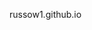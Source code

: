 russow1.github.io
<html>
	<head>
		<meta charset="utf-8">
		<title>The Ins and Outs of Highschool</title>
		<style>
		
		h1 {
			color: rgb(0, 51, 153);
			font-size: 55px;
			background-color: rgb(255, 255, 0);
			font-family: Monospace;
		}
		
		h2 {
			color: rgb(0, 102, 204);
			font-size: 40px;
			font-family: Monospace;
		}
		
		h3 {
			color: rgb(0, 102, 204);
			font-size: 30px;
			font-family: Monospace;
		ul {
			color: rgb(255, 0, 0);
			font-family: Monospace;
		}
		p {
			font-family: Monospace;
		}
		</style>
	</head>
	<body>
		<h1></h1>
		
		<h3>Contents</h3>
			<ol>
				<li><a href="#c"></a></li>
				<li><a href="#v"></a></li>
				<li><a href="#s"></a></li>
				<li><a href="#d&t"></a></li>
				<li><a href="#o"></a></li>
			</ol>
			
		<h2></h2>
		<p></p>
		<img src=""
			width=""
			height="" />
		<h2 id="c"></h2>
		<p></p>
		<ul>
      <li></li>
			<li>
			<li>
			<li>
		</ul>
		<h2 id="v"></h2>
		<p></p>
		<img src=""
			width="600"
			height="400" />
		<h2 id="s"></h2>
		<p></p>
		<ul>
			<li>
			<li>
			<li>
			<li>
			<li>
		</ul>
		<img src=""
			width="700"
			height="350" />
		<h2 id="d&t"></h2>
		<p></p>
		<p></p>
		<ul>
			<li>
			<li>
			<li>
			<li>
			<li>
		</ul>
		
		<img src=""
			width="400"
			height="500" />
		<h2 id="o"></h2>
		<p></p>
		<p><em>Sources:<br><a href="<br>
		<a href="<br>
		<a href="</p>
	</body>
</html>
